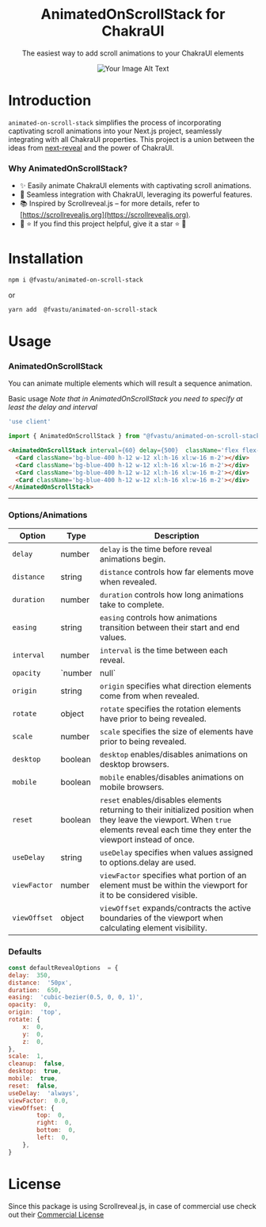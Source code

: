 <br>
<p align="center">
  <h1 align="center">AnimatedOnScrollStack for ChakraUI</h1>
</p>
<p align="center">The easiest way to add scroll animations to your ChakraUI elements</p>

<p align="center">
  <img src="https://github.com/fvastu/chakra-animated-on-scroll-stack/assets/43243596/88299fa8-25b2-4eb6-ae41-e6a4d30f46fe" alt="Your Image Alt Text">
</p>

# Introduction
`animated-on-scroll-stack` simplifies the process of incorporating captivating scroll animations into your Next.js project, seamlessly integrating with all ChakraUI properties. 
This project is a union between the ideas from [next-reveal](https://github.com/ritmillio/next-reveal) and the power of ChakraUI. 

### Why AnimatedOnScrollStack?
- ✨ Easily animate ChakraUI elements with captivating scroll animations.
- 🚀 Seamless integration with ChakraUI, leveraging its powerful features.
- 📚 Inspired by Scrollreveal.js – for more details, refer to [https://scrollrevealjs.org](https://scrollrevealjs.org).
- 🐧 ⭐ If you find this project helpful, give it a star ⭐ 🐧

# Installation
```bash
npm i @fvastu/animated-on-scroll-stack
```
or
```bash
yarn add  @fvastu/animated-on-scroll-stack
```
# Usage

### AnimatedOnScrollStack
You can animate multiple elements which will result a sequence animation.

Basic usage
*Note that in AnimatedOnScrollStack you need to specify at least the delay and interval*
```js
'use client'

import { AnimatedOnScrollStack } from "@fvastu/animated-on-scroll-stack";
```
```html
<AnimatedOnScrollStack interval={60} delay={500}  className='flex flex-wrap items-center justify-center'>
  <Card className='bg-blue-400 h-12 w-12 xl:h-16 xl:w-16 m-2'></div>
  <Card className='bg-blue-400 h-12 w-12 xl:h-16 xl:w-16 m-2'></div>
  <Card className='bg-blue-400 h-12 w-12 xl:h-16 xl:w-16 m-2'></div>
  <Card className='bg-blue-400 h-12 w-12 xl:h-16 xl:w-16 m-2'></div>
</AnimatedOnScrollStack>
```

---
### Options/Animations

| Option                           | Type                    | Description                                                                                                                                                                          |
| ---------------------------------- | ----------------------- | ------------------------------------------------------------------------------------------------------------------------------------------------------------------------------------ |
| `delay`                    | number                  | `delay` is the time before reveal animations begin.                                                                               |
| `distance`                            | string                  | `distance` controls how far elements move when revealed.                                                                                                                                                       |
| `duration`                     | number                  | `duration` controls how long animations take to complete.                                                               |
| `easing`                          | string | `easing` controls how animations transition between their start and end values.                                                                                                                    |
| `interval`                         | number | `interval` is the time between each reveal.                                                                                                                  |
| `opacity`                      | `number | null`                  | `opacity` specifies the opacity they have prior to being revealed.                                                                                                       |
| `origin`                      | string                  | `origin` specifies what direction elements come from when revealed.                                                                                                                                                        |
| `rotate`                      | object                  | `rotate` specifies the rotation elements have prior to being revealed.                                                                                                                                                        |
| `scale`                      | number                  | `scale` specifies the size of elements have prior to being revealed.                                                                                                                                                        |
| `desktop`                      | boolean                  | `desktop`  enables/disables animations on desktop browsers.                                                                                                                                                        |
| `mobile`                      | boolean                  | `mobile` enables/disables animations on mobile browsers.                                                                                                                                                        |
| `reset`                      | boolean                  | `reset` enables/disables elements returning to their initialized position when they leave the viewport. When `true` elements reveal each time they enter the viewport instead of once.                                                                                                                                                        |
| `useDelay`                      | string                  | `useDelay` specifies when values assigned to options.delay are used.                                                                                                                                                        |
| `viewFactor`                      | number                  | `viewFactor` specifies what portion of an element must be within the viewport for it to be considered visible.                                                                                                                                                        |
| `viewOffset`                      | object                  | `viewOffset` expands/contracts the active boundaries of the viewport when calculating element visibility.                                                                                                                                                        |

### Defaults
```js
const defaultRevealOptions  = {
delay:  350,
distance:  '50px',
duration:  650,
easing:  'cubic-bezier(0.5, 0, 0, 1)',
opacity:  0,
origin:  'top',
rotate: {
	x:  0,
	y:  0,
	z:  0,
},
scale:  1,
cleanup:  false,
desktop:  true,
mobile:  true,
reset:  false,
useDelay:  'always',
viewFactor:  0.0,
viewOffset: {
		top:  0,
		right:  0,
		bottom:  0,
		left:  0,
	},
}
```

# License

Since this package is using Scrollreveal.js, in case of commercial use check out their [Commercial License](https://scrollrevealjs.org/pricing/)
